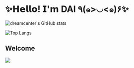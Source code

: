 # ✨𝗛𝗲𝗹𝗹𝗼! 𝗜'𝗺 DAI ٩(๑>◡<๑)۶✨


![dreamcenter's GitHub stats](https://github-readme-stats.vercel.app/api?username=dreamcenter&show_icons=true&theme=radical)

[![Top Langs](https://github-readme-stats.vercel.app/api/top-langs/?username=dreamcenter&layout=compact)](https://github.com/dreamcenter/dreamcenter-my)

## Welcome
<img src="http://dingyue.ws.126.net/2021/0515/6540459cg00qt5iwd02dud200u000igg00it00bk.gif"/>
